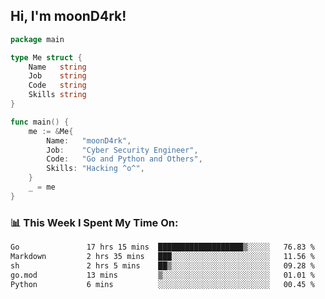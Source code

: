 <h2> Hi, I'm moonD4rk!</h2>

```go
package main

type Me struct {
	Name   string
	Job    string
	Code   string
	Skills string
}

func main() {
	me := &Me{
		Name:   "moonD4rk",
		Job:    "Cyber Security Engineer",
		Code:   "Go and Python and Others",
		Skills: "Hacking ^o^",
	}
	_ = me
}
```

<h3>📊 This Week I Spent My Time On:</h3>
<!-- <img align='right' src="https://github-readme-stats.vercel.app/api?username=moond4rk&show_icons=true&theme=radical", width="300" height="150"> -->

<!--START_SECTION:waka-->

```txt
Go               17 hrs 15 mins  ███████████████████▒░░░░░   76.83 %
Markdown         2 hrs 35 mins   ███░░░░░░░░░░░░░░░░░░░░░░   11.56 %
sh               2 hrs 5 mins    ██▒░░░░░░░░░░░░░░░░░░░░░░   09.28 %
go.mod           13 mins         ▒░░░░░░░░░░░░░░░░░░░░░░░░   01.01 %
Python           6 mins          ░░░░░░░░░░░░░░░░░░░░░░░░░   00.45 %
```

<!--END_SECTION:waka-->

